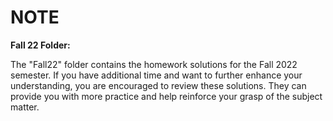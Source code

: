 
# NOTE

**Fall 22 Folder:**

The "Fall22" folder contains the homework solutions for the Fall 2022 semester. If you have additional time and want to further enhance your understanding, you are encouraged to review these solutions. They can provide you with more practice and help reinforce your grasp of the subject matter.

